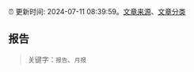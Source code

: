 :alarm_clock: 更新时间: 2024-07-11 08:39:59。[文章来源](/README.md)、[文章分类](/TAGS.md)

## 报告


> 关键字：`报告`、`月报`



